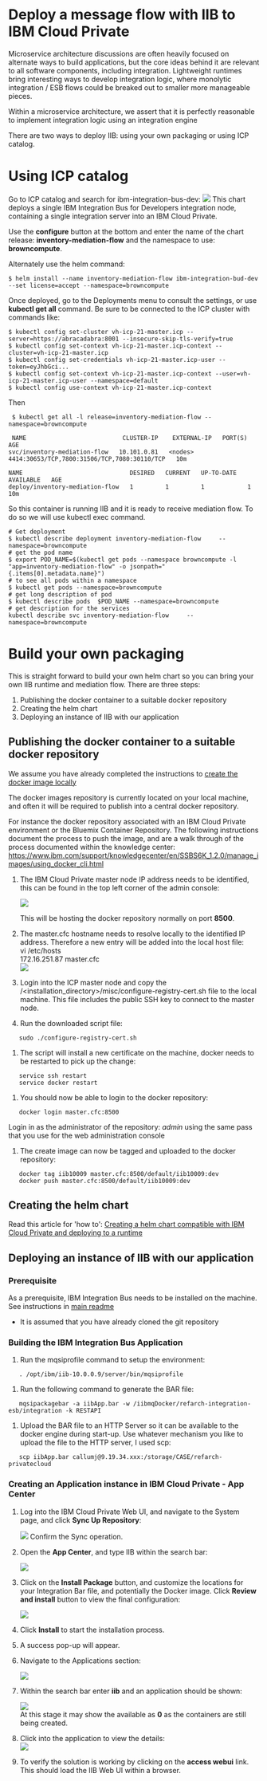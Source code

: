 # Deploy a message flow with IIB to IBM Cloud Private
Microservice architecture discussions are often heavily focused on alternate ways to build applications, but the core ideas behind it are relevant to all software components, including integration.
Lightweight runtimes bring interesting ways to develop integration logic, where monolytic integration / ESB flows could be breaked out to smaller more manageable pieces.

Within a microservice architecture, we assert that it is perfectly reasonable to implement integration logic using an integration engine

There are two ways to deploy IIB: using your own packaging or using ICP catalog.

# Using ICP catalog
Go to ICP catalog and search for ibm-integration-bus-dev:
![](img/icp-catalog.png)
This chart deploys a single IBM Integration Bus for Developers integration node, containing a single integration server into an IBM Cloud Private.

Use the **configure** button at the bottom and enter the name of the chart release: **inventory-mediation-flow** and the namespace to use: **browncompute**.

Alternately use the helm command:
```
$ helm install --name inventory-mediation-flow ibm-integration-bud-dev --set license=accept --namespace=browncompute
```
Once deployed, go to the Deployments menu to consult the settings, or use **kubectl get all** command. Be sure to be connected to the ICP cluster with commands like:
```shell
$ kubectl config set-cluster vh-icp-21-master.icp --server=https://abracadabra:8001 --insecure-skip-tls-verify=true
$ kubectl config set-context vh-icp-21-master.icp-context --cluster=vh-icp-21-master.icp
$ kubectl config set-credentials vh-icp-21-master.icp-user --token=eyJhbGci...
$ kubectl config set-context vh-icp-21-master.icp-context --user=vh-icp-21-master.icp-user --namespace=default
$ kubectl config use-context vh-icp-21-master.icp-context
```

Then

```shell
 $ kubectl get all -l release=inventory-mediation-flow --namespace=browncompute

 NAME                           CLUSTER-IP    EXTERNAL-IP   PORT(S)                                        AGE
svc/inventory-mediation-flow   10.101.0.81   <nodes>       4414:30653/TCP,7800:31506/TCP,7080:30110/TCP   10m

NAME                              DESIRED   CURRENT   UP-TO-DATE   AVAILABLE   AGE
deploy/inventory-mediation-flow   1         1         1            1           10m
```

So this container is running IIB and it is ready to receive mediation flow. To do so we will use kubectl exec command.
```shell
# Get deployment
$ kubectl describe deployment inventory-mediation-flow     --namespace=browncompute
# get the pod name
$ export POD_NAME=$(kubectl get pods --namespace browncompute -l "app=inventory-mediation-flow" -o jsonpath="{.items[0].metadata.name}")
# to see all pods within a namespace
$ kubectl get pods --namespace=browncompute
# get long description of pod
$ kubectl describe pods  $POD_NAME --namespace=browncompute
# get description for the services
kubectl describe svc inventory-mediation-flow     --namespace=browncompute

```

# Build your own packaging
This is straight forward to build your own helm chart so you can bring your own IIB runtime and mediation flow. There are three steps:   
1. Publishing the docker container to a suitable docker repository
2. Creating the helm chart
3. Deploying an instance of IIB with our application

## Publishing the docker container to a suitable docker repository

We assume you have already completed the instructions to [create the docker image locally](../docker/README.md)

The docker images repository is currently located on your local machine, and often it will be required to publish into a central docker repository.

For instance the docker repository associated with an IBM Cloud Private environment or the Bluemix Container Repository. The following instructions document the process to push the image, and are a walk through of the process documented within the knowledge center:
https://www.ibm.com/support/knowledgecenter/en/SSBS6K_1.2.0/manage_images/using_docker_cli.html

1. The IBM Cloud Private master node IP address needs to be identified, this can be found in the top left corner of the admin console:    

   ![](../docker/img/IdentifyingTheMasterHost.png)

   This will be hosting the docker repository normally on port **8500**.

1. The master.cfc hostname needs to resolve locally to the identified IP address. Therefore a new entry will be added into the local host file:     
   vi /etc/hosts     
   172.16.251.87    master.cfc     
   ![](../docker/img/HostEntry.png)

1. Login into the ICP master node and copy the  /<installation_directory>/misc/configure-registry-cert.sh file to the local machine. This file includes the public SSH key to connect to the master node.

1. Run the downloaded script file:
```    
   sudo ./configure-registry-cert.sh
```
1. The script will install a new certificate on the machine, docker needs to be restarted to pick up the change:     
```
   service ssh restart
   service docker restart
```

1. You should now be able to login to the docker repository:
```     
   docker login master.cfc:8500
```
   Login in as the administrator of the repository: *admin*
   using the same pass that you use for the web administration console

1. The create image can now be tagged and uploaded to the docker repository:    
```
   docker tag iib10009 master.cfc:8500/default/iib10009:dev
   docker push master.cfc:8500/default/iib10009:dev
```

## Creating the helm chart
Read this article for 'how to': [Creating a helm chart compatible with IBM Cloud Private and deploying to a runtime](../helm/readme.md)

## Deploying an instance of IIB with our application

### Prerequisite
As a prerequisite, IBM Integration Bus needs to be installed on the machine. See instructions
in [main readme](https://github.com/ibm-cloud-architecture/refarch-integration-esb#on-premise)  
* It is assumed that you have already cloned the git repository


### Building the IBM Integration Bus Application

1. Run the mqsiprofile command to setup the environment:
```
   . /opt/ibm/iib-10.0.0.9/server/bin/mqsiprofile
```

1. Run the following command to generate the BAR file:
```
   mqsipackagebar -a iibApp.bar -w /iibmqDocker/refarch-integration-esb/integration -k RESTAPI
```

1. Upload the BAR file to an HTTP Server so it can be available to the docker engine during start-up. Use whatever mechanism you like to upload the file to the HTTP server, I used scp:     
```
   scp iibApp.bar callumj@9.19.34.xxx:/storage/CASE/refarch-privatecloud   
```

### Creating an Application instance in IBM Cloud Private - App Center

1. Log into the IBM Cloud Private Web UI, and navigate to the System page, and click **Sync Up Repository**:  

   ![](img/syncRepository.png)
   Confirm the Sync operation.

1. Open the **App Center**, and type IIB within the search bar:      

   ![](img/AppCenterIIB.png)

1. Click on the **Install Package** button, and customize the locations for your Integration Bar file, and potentially the Docker image. Click **Review and install** button to view the final configuration:     

   ![](img/configAppInstall.png)

1. Click **Install** to start the installation process.

1. A success pop-up will appear.

1.  Navigate to the Applications section:      

    ![](img/NavigateToApps.png)

1. Within the search bar enter **iib** and an application should be shown:   

    ![](img/IIBApp.png)    
   At this stage it may show the available as **0** as the containers are still being created.

1. Click into the application to view the details:  
   ![](img/SummaryOfApplication.png)

1. To verify the solution is working by clicking on the **access webui** link. This should load the IIB Web UI within a browser.
